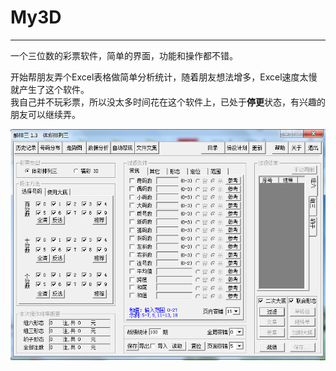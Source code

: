 # My3D
---
一个三位数的彩票软件，简单的界面，功能和操作都不错。

开始帮朋友弄个Excel表格做简单分析统计，随着朋友想法增多，Excel速度太慢就产生了这个软件。  
我自己并不玩彩票，所以没太多时间花在这个软件上，已处于**停更**状态，有兴趣的朋友可以继续弄。

![主界面](https://github.com/SeanTo/My3D/blob/master/My3D.png)
